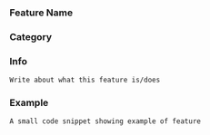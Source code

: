 ### Feature Name

### Category

### Info

```
Write about what this feature is/does
```

### Example

```
A small code snippet showing example of feature
```
